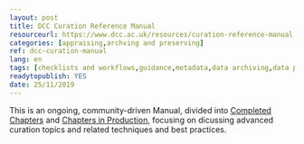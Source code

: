 ```yaml
---
layout: post 
title: DCC Curation Reference Manual
resourceurl: https://www.dcc.ac.uk/resources/curation-reference-manual
categories: [appraising,archving and preserving]
ref: dcc-curation-manual
lang: en
tags: [checklists and workflows,guidance,metadata,data archiving,data preservation,file formats,ontologies,best practices,data management planning,data appraisal,research data licensing,maintenance and sustainability]
readytopublish: YES
date: 25/11/2019
---
```

This is an ongoing, community-driven Manual, divided into [Completed Chapters](https://www.dcc.ac.uk/resources/curation-reference-manual/completed-chapters) and [Chapters in Production](https://www.dcc.ac.uk/resources/curation-reference-manual/chapters-production), focusing on dicussing advanced curation topics and related techniques and best practices.